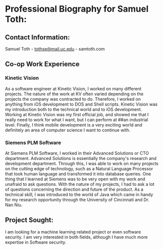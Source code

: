 # Professional Biography for Samuel Toth:

## Contact Information:
Samuel Toth - tothse@mail.uc.edu - samtoth.com

## Co-op Work Experience
### Kinetic Vision
As a software engineer at Kinetic Vision, I worked on many different projects. The nature of the work at KV often varied depending on the projects the company was contracted to do. Therefore, I worked on anything from iOS development to DOS and Shell scripts. Kinetic Vision was my introduction both to the technical world and to iOS development. Working at Kinetic Vision was my first official job, and showed me that I really need to work for what I want, but I can perform at ##an industrial level. Finally, I think mobile development is a very exciting world and definitely an area of computer science I want to continue with.

### Siemens PLM Software
At Siemens PLM Software, I worked in their Advanced Solutions or CTO department. Advanced Solutions is essentially the company's research and development department. Through this, I was able to work on many projects on the cutting edge of technology, such as a Natural Language Processor that took human language and transformed it into database queries. One thing that I learned at Siemens was to be very open with my work and unafraid to ask questions. With the nature of my projects, I had to ask a lot of questions concerning the direction and future of the product. As a technical skill, I was introduced to the world of Java which came in handy for my research opportunity through the University of Cincinnati and Dr. Nan Niu.


## Project Sought:
I am looking for a machine learning related project or even software security.
I am very interested in both fields, although I have much more expertise in Software security.
